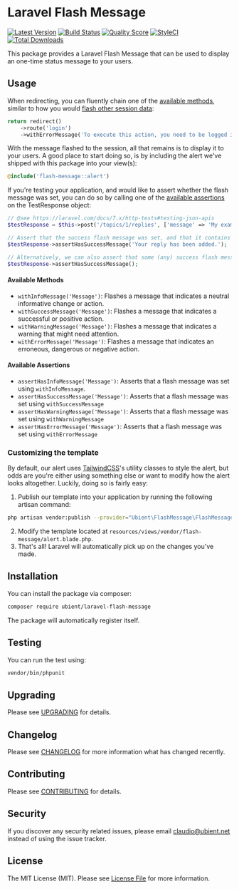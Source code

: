 # Laravel Flash Message

[![Latest Version](https://img.shields.io/github/release/ubient/laravel-flash-message.svg?style=flat-square)](https://github.com/ubient/laravel-flash-message/releases)
[![Build Status](https://img.shields.io/travis/ubient/laravel-flash-message/master.svg?style=flat-square)](https://travis-ci.org/ubient/laravel-flash-message)
[![Quality Score](https://img.shields.io/scrutinizer/g/ubient/laravel-flash-message.svg?style=flat-square)](https://scrutinizer-ci.com/g/ubient/laravel-flash-message)
[![StyleCI](https://styleci.io/repos/154986115/shield)](https://styleci.io/repos/154986115)
[![Total Downloads](https://img.shields.io/packagist/dt/ubient/laravel-flash-message.svg?style=flat-square)](https://packagist.org/packages/ubient/laravel-flash-message)

This package provides a Laravel Flash Message that can be used to display an one-time status message to your users.

## Usage

When redirecting, you can fluently chain one of the [available methods](#available-methods), similar to how you would [flash other session data](https://laravel.com/docs/7.x/redirects#redirecting-with-flashed-session-data):

```php
return redirect()
    ->route('login')
    ->withErrorMessage('To execute this action, you need to be logged in first.');
```

With the message flashed to the session, all that remains is to display it to your users.
A good place to start doing so, is by including the alert we've shipped with this package into your view(s):
```php
@include('flash-message::alert')
```

If you're testing your application, and would like to assert whether the flash message was set, you can do so
by calling one of the [available assertions](#available-assertions) on the TestResponse object:
```php
// @see https://laravel.com/docs/7.x/http-tests#testing-json-apis
$testResponse = $this->post('/topics/1/replies', ['message' => 'My example reply']);

// Assert that the success flash message was set, and that it contains the expected message:
$testResponse->assertHasSuccessMessage('Your reply has been added.');

// Alternatively, we can also assert that some (any) success flash message was set:
$testResponse->assertHasSuccessMessage();
```

#### Available Methods

- `withInfoMessage('Message')`: Flashes a message that indicates a neutral informative change or action.
- `withSuccessMessage('Message')`: Flashes a message that indicates a successful or positive action.
- `withWarningMessage('Message')`: Flashes a message that indicates a warning that might need attention.
- `withErrorMessage('Message')`: Flashes a message that indicates an erroneous, dangerous or negative action.

#### Available Assertions

- `assertHasInfoMessage('Message')`: Asserts that a flash message was set using `withInfoMessage`.
- `assertHasSuccessMessage('Message')`: Asserts that a flash message was set using `withSuccessMessage`
- `assertHasWarningMessage('Message')`: Asserts that a flash message was set using `withWarningMessage`
- `assertHasErrorMessage('Message')`: Asserts that a flash message was set using `withErrorMessage`

### Customizing the template
By default, our alert uses [TailwindCSS](https://github.com/tailwindcss/tailwindcss)'s utility classes to style the alert,
but odds are you're either using something else or want to modify how the alert looks altogether.
Luckily, doing so is fairly easy:

1. Publish our template into your application by running the following artisan command:
```bash
php artisan vendor:publish --provider="Ubient\FlashMessage\FlashMessageServiceProvider"
```
2. Modify the template located at `resources/views/vendor/flash-message/alert.blade.php`.
3. That's all! Laravel will automatically pick up on the changes you've made.


## Installation

You can install the package via composer:

```bash
composer require ubient/laravel-flash-message
```

The package will automatically register itself.

## Testing

You can run the test using:

``` bash
vendor/bin/phpunit
```

## Upgrading

Please see [UPGRADING](UPGRADING.md) for details.

## Changelog

Please see [CHANGELOG](CHANGELOG.md) for more information what has changed recently.

## Contributing

Please see [CONTRIBUTING](CONTRIBUTING.md) for details.

## Security

If you discover any security related issues, please email claudio@ubient.net instead of using the issue tracker.

## License

The MIT License (MIT). Please see [License File](LICENSE.md) for more information.
